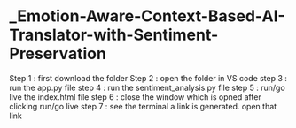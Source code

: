 # _Emotion-Aware-Context-Based-AI-Translator-with-Sentiment-Preservation

Step 1 : first download the folder Step 2 : open the folder in VS code step 3 : run the app.py file step 4 : run the sentiment_analysis.py file step 5 : run/go live the index.html file step 6 : close the window which is opned after clicking run/go live step 7 : see the terminal a link is generated. open that link
